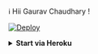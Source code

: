 ℹ️ Hii Gaurav Chaudhary !

[![Deploy](https://www.herokucdn.com/deploy/button.svg)](https://www.heroku.com/deploy?template=https://github.com/Gauravbots/Gojo-Satoruttttt)


<!-- Start via Heroku -->
<b><details><summary>Start via Heroku</summary></b>

* Scan QR In Your Whatsapp From [Here](https://replit.com/@nexusNw/M-D-SCANNER-V2?v=1?outputonly=1&lite=1#index.js)
* Fork This Repo By Clicking [Here](https://github.com/nexusNw/Gojo-Satoru/fork)
* then Deploy The Bot From [Here](https://heroku.com/deploy)
* Wait 5-10 Min To Deploy 
* After Deploying On The Worker And Check The Logs

</details>

